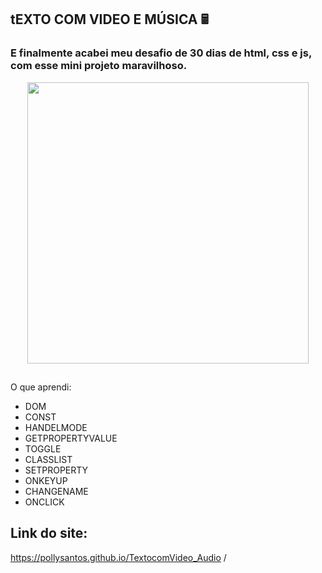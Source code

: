 ## tEXTO COM VIDEO E MÚSICA 🖩

### E finalmente acabei meu desafio de 30 dias de html, css e js, com esse mini projeto maravilhoso.

<div align="center">
  <img height="450em" src="https://user-images.githubusercontent.com/99842806/165825833-b6126ef8-37e5-412f-95b6-1edb7fc50cb8.png"/>
</div>

##

O que aprendi:

- DOM
- CONST
- HANDELMODE
- GETPROPERTYVALUE
- TOGGLE
- CLASSLIST
- SETPROPERTY
- ONKEYUP
- CHANGENAME
- ONCLICK

## Link do site:
https://pollysantos.github.io/TextocomVideo_Audio
/